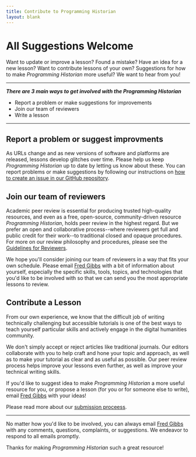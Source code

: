 ```yaml
---
title: Contribute to Programming Historian
layout: blank
---
```


# All Suggestions Welcome
Want to update or improve a lesson? Found a mistake? Have an idea for a new lesson? Want to contribute lessons of your own? Suggestions for how to make _Programming Historian_ more useful? We want to hear from you!

-----

***There are 3 main ways to get involved with the _Programming Historian_***

- Report a problem or make suggestions for improvements
- Join our team of reviewers
- Write a lesson 


-----


## Report a problem or suggest improvments
As URLs change and as new versions of software and platforms are released, lessons develop glitches over time. Please help us keep _Programming Historian_ up to date by letting us know about these. You can report problems or make suggestions by following our instructions on [how to create an issue in our GitHub repository](https://github.com/programminghistorian/jekyll/wiki/Reporting-Issues).


## Join our team of reviewers
Academic peer review is essential for producing trusted high-quality resources, and even as a free, open-source, community-driven resource _Programming Historian_, holds peer review in the highest regard. But we prefer an open and collaborative process--where reviewers get full and public credit for their work--to traditional closed and opaque procedures. For more on our review philosophy and procedures, please see the [Guidelines for Reviewers][reviewers].

We hope you'll consider joining our team of reviewers in a way that fits your own schedule. Please email <a href="mailto:fwgibbs@gmail.com">Fred Gibbs</a> with a bit of information about yourself, especially the specific skills, tools, topics, and technologies that you'd like to be involved with so that we can send you the most appropriate lessons to review. 


## Contribute a Lesson
From our own experience, we know that the difficult job of writing technically challenging but accessible tutorials is one of the best ways to teach yourself particular skills and actively engage in the digital humanities community.

We don't simply accept or reject articles like traditional journals. Our editors collaborate with you to help craft and hone your topic and approach, as well as to make your tutorial as clear and as useful as possible. Our peer review process helps improve your lessons even further, as well as improve your technical writing skills.

If you'd like to suggest idea to make _Programming Historian_ a more useful resource for you, or propose a lesson (for you or for someone else to write), email <a href="mailto:fwgibbs@gmail.com">Fred Gibbs</a> with your ideas! 

Please read more about our [submission proceess][submissions].


---

No matter how you'd like to be involved, you can always email <a href="mailto:fwgibbs@gmail.com">Fred Gibbs</a> with any comments, questions, complaints, or suggestions.  We endeavor to respond to all emails promptly.


Thanks for making _Programming Historian_ such a great resource!
 
 [submissions]: new-lesson-workflow
 [reviewers]: http://programminghistorian.org/reviewer-guidelines
